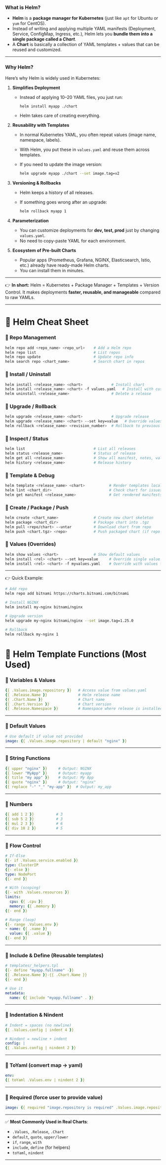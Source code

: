### What is Helm?

* **Helm** is a **package manager for Kubernetes** (just like `apt` for Ubuntu or `yum` for CentOS).
* Instead of writing and applying multiple YAML manifests (Deployment, Service, ConfigMap, Ingress, etc.), Helm lets you **bundle them into a single package called a *Chart***.
* A **Chart** is basically a collection of YAML templates + values that can be reused and customized.

---

### Why Helm?

Here’s why Helm is widely used in Kubernetes:

1. **Simplifies Deployment**

   * Instead of applying 10–20 YAML files, you just run:

     ```bash
     helm install myapp ./chart
     ```
   * Helm takes care of creating everything.

2. **Reusability with Templates**

   * In normal Kubernetes YAML, you often repeat values (image name, namespace, labels).
   * With Helm, you put these in `values.yaml` and reuse them across templates.
   * If you need to update the image version:

     ```bash
     helm upgrade myapp ./chart --set image.tag=v2
     ```

3. **Versioning & Rollbacks**

   * Helm keeps a history of all releases.
   * If something goes wrong after an upgrade:

     ```bash
     helm rollback myapp 1
     ```

4. **Parameterization**

   * You can customize deployments for **dev, test, prod** just by changing `values.yaml`.
   * No need to copy-paste YAML for each environment.

5. **Ecosystem of Pre-built Charts**

   * Popular apps (Prometheus, Grafana, NGINX, Elasticsearch, Istio, etc.) already have ready-made Helm charts.
   * You can install them in minutes.

---

👉 **In short:**
Helm = Kubernetes + Package Manager + Templates + Version Control.
It makes deployments **faster, reusable, and manageable** compared to raw YAMLs.

---

# 🧾 Helm Cheat Sheet

### 🔹 Repo Management

```bash
helm repo add <repo_name> <repo_url>    # Add a Helm repo
helm repo list                          # List repos
helm repo update                        # Update repo info
helm search repo <chart_name>           # Search chart in repos
```

### 🔹 Install / Uninstall

```bash
helm install <release_name> <chart>             # Install chart
helm install <release_name> <chart> -f values.yaml   # Install with custom values
helm uninstall <release_name>                   # Delete a release
```

### 🔹 Upgrade / Rollback

```bash
helm upgrade <release_name> <chart>             # Upgrade release
helm upgrade <release_name> <chart> --set key=value   # Override values
helm rollback <release_name> <revision_number>  # Rollback to previous version
```

### 🔹 Inspect / Status

```bash
helm list                               # List all releases
helm status <release_name>              # Status of release
helm get all <release_name>             # Show all manifest, notes, values
helm history <release_name>             # Release history
```

### 🔹 Template & Debug

```bash
helm template <release_name> <chart>           # Render templates locally
helm lint <chart_dir>                          # Check chart for issues
helm get manifest <release_name>               # Get rendered manifests
```

### 🔹 Create / Package / Push

```bash
helm create <chart_name>                # Create new chart skeleton
helm package <chart_dir>                # Package chart into .tgz
helm pull <repo/chart> --untar          # Download chart from repo
helm push <chart.tgz> <repo>            # Push packaged chart (if repo supports)
```

### 🔹 Values (Overrides)

```bash
helm show values <chart>                # Show default values
helm install <rel> <chart> --set key=value     # Override single value
helm install <rel> <chart> -f myvalues.yaml    # Override with values file
```

---

👉 Quick Example:

```bash
# Add repo
helm repo add bitnami https://charts.bitnami.com/bitnami

# Install NGINX
helm install my-nginx bitnami/nginx

# Upgrade version
helm upgrade my-nginx bitnami/nginx --set image.tag=1.25.0

# Rollback
helm rollback my-nginx 1
```

# 🧩 Helm Template Functions (Most Used)

### 🔹 Variables & Values

```yaml
{{ .Values.image.repository }}   # Access value from values.yaml
{{ .Release.Name }}              # Helm release name
{{ .Chart.Name }}                # Chart name
{{ .Chart.Version }}             # Chart version
{{ .Release.Namespace }}         # Namespace where release is installed
```

---

### 🔹 Default Values

```yaml
# Use default if value not provided
image: {{ .Values.image.repository | default "nginx" }}
```

---

### 🔹 String Functions

```yaml
{{ upper "nginx" }}     # Output: NGINX
{{ lower "MyApp" }}     # Output: myapp
{{ title "my app" }}    # Output: My App
{{ quote "nginx" }}     # Output: "nginx"
{{ replace "-" "_" "my-app" }}  # Output: my_app
```

---

### 🔹 Numbers

```yaml
{{ add 1 2 }}          # 3
{{ sub 5 2 }}          # 3
{{ mul 2 3 }}          # 6
{{ div 10 2 }}         # 5
```

---

### 🔹 Flow Control

```yaml
# If-Else
{{- if .Values.service.enabled }}
type: ClusterIP
{{- else }}
type: NodePort
{{- end }}

# With (scoping)
{{- with .Values.resources }}
limits:
  cpu: {{ .cpu }}
  memory: {{ .memory }}
{{- end }}

# Range (loop)
{{- range .Values.env }}
- name: {{ .name }}
  value: {{ .value }}
{{- end }}
```

---

### 🔹 Include & Define (Reusable templates)

```yaml
# templates/_helpers.tpl
{{- define "myapp.fullname" -}}
{{ .Release.Name }}-{{ .Chart.Name }}
{{- end }}

# Use it
metadata:
  name: {{ include "myapp.fullname" . }}
```

---

### 🔹 Indentation & Nindent

```yaml
# Indent = spaces (no newline)
{{ .Values.config | indent 4 }}

# Nindent = newline + indent
config: |
{{ .Values.config | nindent 2 }}
```

---

### 🔹 ToYaml (convert map → yaml)

```yaml
env:
{{ toYaml .Values.env | nindent 2 }}
```

---

### 🔹 Required (force user to provide value)

```yaml
image: {{ required "image.repository is required" .Values.image.repository }}
```

---

✅ **Most Commonly Used in Real Charts**:

* `.Values`, `.Release`, `.Chart`
* `default`, `quote`, `upper/lower`
* `if`, `range`, `with`
* `include`, `define` (for helpers)
* `toYaml`, `nindent`

---